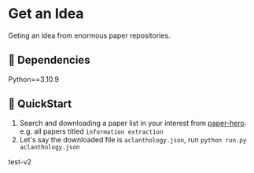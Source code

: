 # Get an Idea

Geting an idea from enormous paper repositories.

## 🌴 Dependencies

Python==3.10.9

## 🚀 QuickStart

1. Search and downloading a paper list in your interest from [paper-hero](https://github.com/Spico197/paper-hero). e.g. all papers titled `information extraction`
2. Let's say the downloaded file is `aclanthology.json`, run `python run.py aclanthology.json`

test-v2